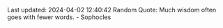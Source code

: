 Last updated: 2024-04-02 12:40:42
Random Quote: Much wisdom often goes with fewer words. - Sophocles
